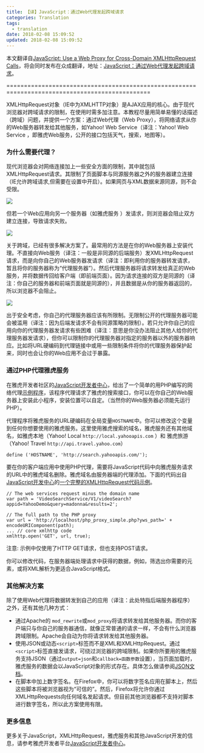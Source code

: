 ```yaml
---
title: 【译】JavaScript：通过Web代理发起跨域请求
categories: Translation
tags:
  - translation
date: 2018-02-08 15:09:52
updated: 2018-02-08 15:09:52
---
```


本文翻译自[JavaScript: Use a Web Proxy for Cross-Domain XMLHttpRequest Calls](https://developer.yahoo.com/javascript/howto-proxy.html)，将会同时发布在众成翻译，地址：[JavaScript：通过Web代理发起跨域请求](http://zcfy.cc/article/javascript-developer-center-use-a-web-proxy-for-cross-domain-xmlhttprequest-calls-ydn)。

===============================================================================================

XMLHttpRequest对象（IE中为XMLHTTP对象）是AJAX应用的核心。由于现代浏览器对跨域请求的限制，在使用时需多加注意。本教程尽量用简单易懂的话描述（跨域）问题，并提供一个方案：通过Web代理（Web Proxy），将网络请求从你的Web服务器转发给其他服务，如Yahoo! Web Service（译注：Yahoo! Web Service ，即雅虎Web服务，公开的接口包括天气，搜索，地图等）。

### 为什么需要代理？
现代浏览器会对网络连接加上一些安全方面的限制，其中就包括XMLHttpRequest请求。其限制了页面脚本与同源服务器之外的服务器建立连接（IE允许跨域请求,但需要在设置中开启）。如果网页与XML数据来源同源，则不会受限。

![](https://developer.yahoo.com/javascript/img/proxy1.gif)

但若一个Web应用向另一个服务器（如雅虎服务 ）发请求，则浏览器会阻止双方建立连接，导致请求失败。

![](https://developer.yahoo.com/javascript/img/proxy2.gif)

关于跨域，已经有很多解决方案了。最常用的方法是在你的Web服务器上安装代理。不直接向Web服务（译注：一般是非同源的后端服务）发XMLHttpRequest请求，而是向你自己的Web服务器发请求（译注：即利用你的服务器转发请求，暂且将你的服务器称为“代理服务器”）。然后代理服务器将请求转发给真正的Web服务，并将数据传回给客户端（即前端页面）。因为请求连接的双方是同源的（译注：你自己的服务器和前端页面就是同源的），并且数据是从你的服务器返回的，所以浏览器不会阻止。

![](https://developer.yahoo.com/javascript/img/proxy3.gif)

出于安全考虑，你自己的代理服务器应该有所限制。无限制公开的代理服务器可能会被滥用（译注：因为后端发请求不会有同源策略的限制）。若只允许你自己的应用向你的代理服务器发请求有些困难（译注：意思是你没办法阻止其他人给你的代理服务器发请求），但你可以限制你的代理服务器对指定的服务器以外的服务器响应。比如将URL硬编码到代理链接中或用一些限制条件将你的代理服务器保护起来，同时也会让你的Web应用不会过于暴露。

### 通过PHP代理雅虎服务
在雅虎开发者社区的[JavaScript开发者中心](https://developer.yahoo.com/javascript/index.html)，给出了一个简单的用PHP编写的网络代理[示例程序](https://developer.yahoo.com/javascript/samples/proxy/php_proxy_simple.txt)，该程序代理请求了雅虎的搜索接口，你可以在你自己的Web服务器上安装此小程序，安装位置可以自定。（当然你的Web服务器必须能先运行PHP）。

代理程序将雅虎服务的URL硬编码在全局变量`HOSTNAME`中。你可以修改这个变量到任何你想要使用的雅虎服务。这里使用雅虎搜索的域名，雅虎服务还有其他域名，如雅虎本地（Yahoo! Local `http://local.yahooapis.com` ）和 雅虎旅游（Yahoo! Travel `http://api.travel.yahoo.com`）

```
define ('HOSTNAME', 'http://search.yahooapis.com/');
```

要在你的客户端应用中使用PHP代理，需要将JavaScript代码中向雅虎服务请求的URL中的雅虎域名删除。雅虎域名由服务器端的代理添加。下面的代码出自[JavaScript开发中心](https://developer.yahoo.com/javascript/index.html)的[一个完整的XMLHttpRequest代码示例](https://developer.yahoo.com/javascript/samples/ajax/sample_proxy_ajax.html)。

```
// The web services request minus the domain name
var path = 'VideoSearchService/V1/videoSearch?appid=YahooDemo&query=madonna&results=2';

// The full path to the PHP proxy
var url = 'http://localhost/php_proxy_simple.php?yws_path=' + encodeURIComponent(path);
... // core xmlhttp code
xmlhttp.open('GET', url, true);
```

注意: 示例中仅使用了HTTP GET请求，但也支持POST请求。

你可以修改代码，在服务器端处理请求中获得的数据，例如，筛选出你需要的元素，或将XML解析为更适合JavaScript格式。

### 其他解决方案
除了使用Web代理将数据转发到自己的应用（译注：此处特指后端服务器程序）之外，还有其他几种方式：

- 通过Apache的 `mod_rewrite`或`mod_proxy`将请求转发给其他服务器。而你的客户端只与你自己的服务器通信，就像正常普通的请求一样，不会有什么浏览器跨域限制。Apache会自动为你将请求转发给其他服务器。
- 使用JSON或动态`<script>`标签而不是XML和XMLHttpRequest。通过`<script>`标签直接发请求，可绕过浏览器的跨域限制。如果你所要用的雅虎服务支持JSON（通过`output=json`和`callback=函数参数`设置），当页面加载时，雅虎服务的数据会以JavaScript对象的形式存在。具体怎么做请参阅[JSON文档](https://developer.yahoo.com/javascript/json.html)。
- 在脚本中加上数字签名。在Firefox中，你可以将数字签名应用在脚本上，然后这些脚本将被浏览器视为“可信的”。然后，Firefox将允许你通过XMLHttpRequests向任何域名发起请求。但目前其他浏览器都不支持对脚本进行数字签名，所以此方案使用有限。

### 更多信息
更多关于JavaScript，XMLHttpRequest，雅虎服务和其他JavaScript开发的信息，请参考雅虎开发者平台[JavaScript开发者中心](https://developer.yahoo.com/javascript/index.html)。